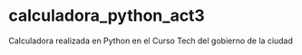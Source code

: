 # calculadora_python_act3
Calculadora realizada en Python en el Curso Tech del gobierno de la ciudad
